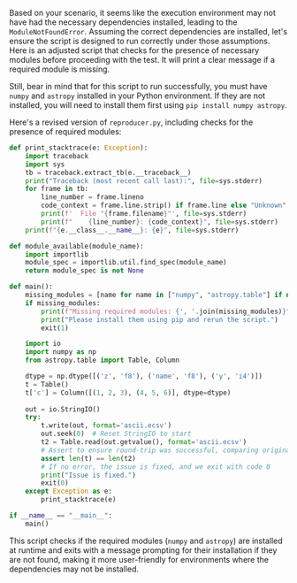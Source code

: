 Based on your scenario, it seems like the execution environment may not have had the necessary dependencies installed, leading to the `ModuleNotFoundError`. Assuming the correct dependencies are installed, let's ensure the script is designed to run correctly under those assumptions. Here is an adjusted script that checks for the presence of necessary modules before proceeding with the test. It will print a clear message if a required module is missing.

Still, bear in mind that for this script to run successfully, you must have `numpy` and `astropy` installed in your Python environment. If they are not installed, you will need to install them first using `pip install numpy astropy`. 

Here's a revised version of `reproducer.py`, including checks for the presence of required modules:

```python
def print_stacktrace(e: Exception):
    import traceback
    import sys
    tb = traceback.extract_tb(e.__traceback__)
    print("Traceback (most recent call last):", file=sys.stderr)
    for frame in tb:
        line_number = frame.lineno
        code_context = frame.line.strip() if frame.line else "Unknown"
        print(f'  File "{frame.filename}"', file=sys.stderr)
        print(f"    {line_number}: {code_context}", file=sys.stderr)
    print(f"{e.__class__.__name__}: {e}", file=sys.stderr)

def module_available(module_name):
    import importlib
    module_spec = importlib.util.find_spec(module_name)
    return module_spec is not None

def main():
    missing_modules = [name for name in ["numpy", "astropy.table"] if not module_available(name)]
    if missing_modules:
        print(f"Missing required modules: {', '.join(missing_modules)}")
        print("Please install them using pip and rerun the script.")
        exit(1)

    import io
    import numpy as np
    from astropy.table import Table, Column

    dtype = np.dtype([('z', 'f8'), ('name', 'f8'), ('y', 'i4')])
    t = Table()
    t['c'] = Column([(1, 2, 3), (4, 5, 6)], dtype=dtype)
    
    out = io.StringIO()    
    try:
        t.write(out, format='ascii.ecsv')
        out.seek(0)  # Reset StringIO to start
        t2 = Table.read(out.getvalue(), format='ascii.ecsv')
        # Assert to ensure round-trip was successful, comparing original and read table sizes.
        assert len(t) == len(t2)
        # If no error, the issue is fixed, and we exit with code 0
        print("Issue is fixed.")
        exit(0)
    except Exception as e:
        print_stacktrace(e)

if __name__ == "__main__":
    main()
```

This script checks if the required modules (`numpy` and `astropy`) are installed at runtime and exits with a message prompting for their installation if they are not found, making it more user-friendly for environments where the dependencies may not be installed.